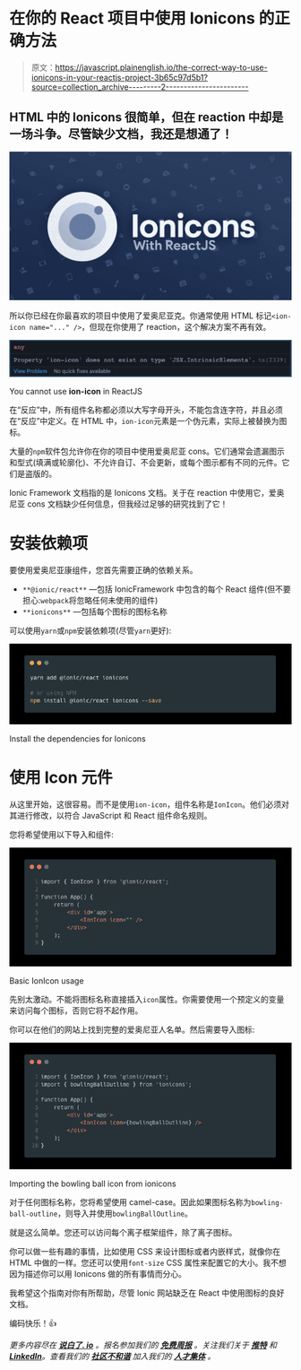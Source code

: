 # 在你的 React 项目中使用 Ionicons 的正确方法

> 原文：<https://javascript.plainenglish.io/the-correct-way-to-use-ionicons-in-your-reactjs-project-3b65c97d5b1?source=collection_archive---------2----------------------->

## HTML 中的 Ionicons 很简单，但在 reaction 中却是一场斗争。尽管缺少文档，我还是想通了！

![](img/c8eabb8099de67279ffdaeeaa397d4b6.png)

所以你已经在你最喜欢的项目中使用了爱奥尼亚克。你通常使用 HTML 标记`<ion-icon name="..." />`，但现在你使用了 reaction，这个解决方案不再有效。

![](img/c153b2f8a2271545dcfee19b0c531aec.png)

You cannot use **ion-icon** in ReactJS

在“反应”中，所有组件名称都必须以大写字母开头，不能包含连字符，并且必须在“反应”中定义。在 HTML 中，`ion-icon`元素是一个伪元素，实际上被替换为图标。

大量的`npm`软件包允许你在你的项目中使用爱奥尼亚 cons。它们通常会遗漏图示和型式(填满或轮廓化)、不允许自订、不会更新，或每个图示都有不同的元件。它们是盗版的。

Ionic Framework 文档指的是 Ionicons 文档。关于在 reaction 中使用它，爱奥尼亚 cons 文档缺少任何信息，但我经过足够的研究找到了它！

# 安装依赖项

要使用爱奥尼亚康组件，您首先需要正确的依赖关系。

*   `**@ionic/react**` —包括 IonicFramework 中包含的每个 React 组件(但不要担心:`webpack`将忽略任何未使用的组件)
*   `**ionicons**` —包括每个图标的图标名称

可以使用`yarn`或`npm`安装依赖项(尽管`yarn`更好):

![](img/49f2f13dee1bf36d7fa7473d870999ef.png)

Install the dependencies for Ionicons

# 使用 Icon 元件

从这里开始，这很容易。而不是使用`ion-icon`，组件名称是`IonIcon`。他们必须对其进行修改，以符合 JavaScript 和 React 组件命名规则。

您将希望使用以下导入和组件:

![](img/c4da704b7312a89cf233fb2a3aaca711.png)

Basic IonIcon usage

先别太激动。不能将图标名称直接插入`icon`属性。你需要使用一个预定义的变量来访问每个图标，否则它将不起作用。

你可以在他们的网站上找到完整的爱奥尼亚人名单。然后需要导入图标:

![](img/d9da22bcfb4b84bc479b1ca2b34a521b.png)

Importing the bowling ball icon from ionicons

对于任何图标名称，您将希望使用 camel-case。因此如果图标名称为`bowling-ball-outline`，则导入并使用`bowlingBallOutline`。

就是这么简单。您还可以访问每个离子框架组件，除了离子图标。

你可以做一些有趣的事情，比如使用 CSS 来设计图标或者内嵌样式，就像你在 HTML 中做的一样。您还可以使用`font-size` CSS 属性来配置它的大小。我不想因为描述你可以用 Ionicons 做的所有事情而分心。

我希望这个指南对你有所帮助，尽管 Ionic 网站缺乏在 React 中使用图标的良好文档。

编码快乐！👍

*更多内容尽在* [***说白了. io***](https://plainenglish.io/) *。报名参加我们的* [***免费周报***](http://newsletter.plainenglish.io/) *。关注我们关于* [***推特***](https://twitter.com/inPlainEngHQ) *和*[***LinkedIn***](https://www.linkedin.com/company/inplainenglish/)*。查看我们的* [***社区不和谐***](https://discord.gg/GtDtUAvyhW) *加入我们的* [***人才集体***](https://inplainenglish.pallet.com/talent/welcome) *。*